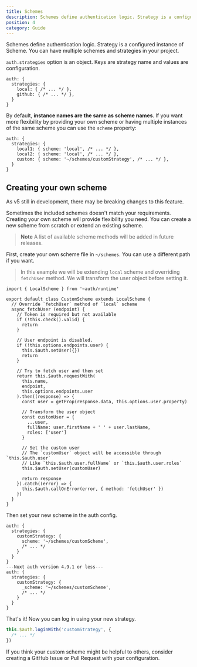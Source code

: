 ```yaml
---
title: Schemes
description: Schemes define authentication logic. Strategy is a configured instance of Scheme. You can have multiple schemes and strategies in your project.
position: 4
category: Guide
---
```


Schemes define authentication logic. Strategy is a configured instance of Scheme. You can have multiple schemes and strategies in your project.

`auth.strategies` option is an object. Keys are strategy name and values are configuration.

```js{}[nuxt.config.js]
auth: {
  strategies: {
    local: { /* ... */ },
    github: { /* ... */ },
  }
}
```

By default, **instance names are the same as scheme names**. If you want more flexibility by providing your own scheme or having multiple instances of the same scheme you can use the `scheme` property:

```js{}[nuxt.config.js]
auth: {
  strategies: {
    local1: { scheme: 'local', /* ... */ },
    local2: { scheme: 'local', /* ... */ },
    custom: { scheme: '~/schemes/customStrategy', /* ... */ },
  }
}
```

## Creating your own scheme

<alert type="warning">As v5 still in development, there may be breaking changes to this feature.</alert>

Sometimes the included schemes doesn't match your requirements. Creating your own scheme will provide
flexibility you need. You can create a new scheme from scratch or extend an existing scheme.

> **Note** A list of available scheme methods will be added in future releases.

First, create your own scheme file in `~/schemes`. You can use a different path if you want.

> In this example we will be extending `local` scheme and overriding `fetchUser` method. We will transform the user object before setting it.

```js{}[~/schemes/customScheme.js]
import { LocalScheme } from '~auth/runtime'

export default class CustomScheme extends LocalScheme {
  // Override `fetchUser` method of `local` scheme
  async fetchUser (endpoint) {
    // Token is required but not available
    if (!this.check().valid) {
      return
    }

    // User endpoint is disabled.
    if (!this.options.endpoints.user) {
      this.$auth.setUser({})
      return
    }

    // Try to fetch user and then set
    return this.$auth.requestWith(
      this.name,
      endpoint,
      this.options.endpoints.user
    ).then((response) => {
      const user = getProp(response.data, this.options.user.property)

      // Transform the user object
      const customUser = {
        ...user,
        fullName: user.firstName + ' ' + user.lastName,
        roles: ['user']
      }

      // Set the custom user
      // The `customUser` object will be accessible through `this.$auth.user`
      // Like `this.$auth.user.fullName` or `this.$auth.user.roles`
      this.$auth.setUser(customUser)

      return response
    }).catch((error) => {
      this.$auth.callOnError(error, { method: 'fetchUser' })
    })
  }
}
```

Then set your new scheme in the auth config.

```js{}[nuxt.config.js]
auth: {
  strategies: {
    customStrategy: {
      scheme: '~/schemes/customScheme',
      /* ... */
    }
  }
}
---Nuxt auth version 4.9.1 or less---
auth: {
  strategies: {
    customStrategy: {
      _scheme: '~/schemes/customScheme',
      /* ... */
    }
  }
}
```

That's it! Now you can log in using your new strategy.

```js
this.$auth.loginWith('customStrategy', {
  /* ... */
})
```

<alert type="success">If you think your custom scheme might be helpful to others, consider creating a GitHub Issue or Pull Request with your configuration.</alert>
